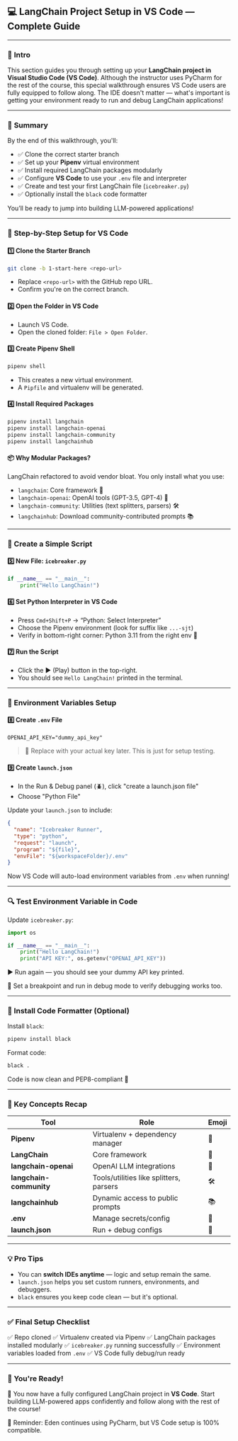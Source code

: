 ## 💻 LangChain Project Setup in VS Code — Complete Guide

---

### 🧠 **Intro**

This section guides you through setting up your **LangChain project in Visual Studio Code (VS Code)**. Although the instructor uses PyCharm for the rest of the course, this special walkthrough ensures VS Code users are fully equipped to follow along. The IDE doesn't matter — what's important is getting your environment ready to run and debug LangChain applications!

---

### 📝 **Summary**

By the end of this walkthrough, you'll:

- ✅ Clone the correct starter branch
- ✅ Set up your **Pipenv** virtual environment
- ✅ Install required LangChain packages modularly
- ✅ Configure **VS Code** to use your `.env` file and interpreter
- ✅ Create and test your first LangChain file (`icebreaker.py`)
- ✅ Optionally install the `black` code formatter

You’ll be ready to jump into building LLM-powered applications!

---

### 🧩 **Step-by-Step Setup for VS Code**

#### 1️⃣ Clone the Starter Branch

```bash
git clone -b 1-start-here <repo-url>
```

- Replace `<repo-url>` with the GitHub repo URL.
- Confirm you're on the correct branch.

#### 2️⃣ Open the Folder in VS Code

- Launch VS Code.
- Open the cloned folder: `File > Open Folder`.

#### 3️⃣ Create Pipenv Shell

```bash
pipenv shell
```

- This creates a new virtual environment.
- A `Pipfile` and virtualenv will be generated.

#### 4️⃣ Install Required Packages

```bash
pipenv install langchain
pipenv install langchain-openai
pipenv install langchain-community
pipenv install langchainhub
```

#### 📦 Why Modular Packages?

LangChain refactored to avoid vendor bloat. You only install what you use:

- `langchain`: Core framework 🧠
- `langchain-openai`: OpenAI tools (GPT-3.5, GPT-4) 🔗
- `langchain-community`: Utilities (text splitters, parsers) 🛠️
- `langchainhub`: Download community-contributed prompts 📚

---

### 🧪 Create a Simple Script

#### 5️⃣ New File: `icebreaker.py`

```python
if __name__ == "__main__":
    print("Hello LangChain!")
```

#### 6️⃣ Set Python Interpreter in VS Code

- Press `Cmd+Shift+P` → “Python: Select Interpreter”
- Choose the Pipenv environment (look for suffix like `...-sjt`)
- Verify in bottom-right corner: Python 3.11 from the right env 🐍

#### 7️⃣ Run the Script

- Click the ▶️ (Play) button in the top-right.
- You should see `Hello LangChain!` printed in the terminal.

---

### 🔐 Environment Variables Setup

#### 8️⃣ Create `.env` File

```env
OPENAI_API_KEY="dummy_api_key"
```

> 📝 Replace with your actual key later. This is just for setup testing.

#### 9️⃣ Create `launch.json`

- In the Run & Debug panel (🪲), click "create a launch.json file"
- Choose "Python File"

Update your `launch.json` to include:

```json
{
  "name": "Icebreaker Runner",
  "type": "python",
  "request": "launch",
  "program": "${file}",
  "envFile": "${workspaceFolder}/.env"
}
```

Now VS Code will auto-load environment variables from `.env` when running!

---

### 🔍 Test Environment Variable in Code

Update `icebreaker.py`:

```python
import os

if __name__ == "__main__":
    print("Hello LangChain!")
    print("API KEY:", os.getenv("OPENAI_API_KEY"))
```

▶️ Run again — you should see your dummy API key printed.

🛑 Set a breakpoint and run in debug mode to verify debugging works too.

---

### 🧼 Install Code Formatter (Optional)

Install `black`:

```bash
pipenv install black
```

Format code:

```bash
black .
```

Code is now clean and PEP8-compliant 🎨

---

### 🔑 Key Concepts Recap

| Tool                    | Role                                    | Emoji |
| ----------------------- | --------------------------------------- | ----- |
| **Pipenv**              | Virtualenv + dependency manager         | 🐍    |
| **LangChain**           | Core framework                          | 🧠    |
| **langchain-openai**    | OpenAI LLM integrations                 | 🔗    |
| **langchain-community** | Tools/utilities like splitters, parsers | 🛠️    |
| **langchainhub**        | Dynamic access to public prompts        | 📚    |
| **.env**                | Manage secrets/config                   | 🔐    |
| **launch.json**         | Run + debug configs                     | 🐞    |

---

### 💡 Pro Tips

- You can **switch IDEs anytime** — logic and setup remain the same.
- `launch.json` helps you set custom runners, environments, and debuggers.
- `black` ensures you keep code clean — but it's optional.

---

### ✅ Final Setup Checklist

✅ Repo cloned
✅ Virtualenv created via Pipenv
✅ LangChain packages installed modularly
✅ `icebreaker.py` running successfully
✅ Environment variables loaded from `.env`
✅ VS Code fully debug/run ready

---

### 🚀 You're Ready!

🎉 You now have a fully configured LangChain project in **VS Code**.
Start building LLM-powered apps confidently and follow along with the rest of the course!

🔁 Reminder: Eden continues using PyCharm, but VS Code setup is 100% compatible.
